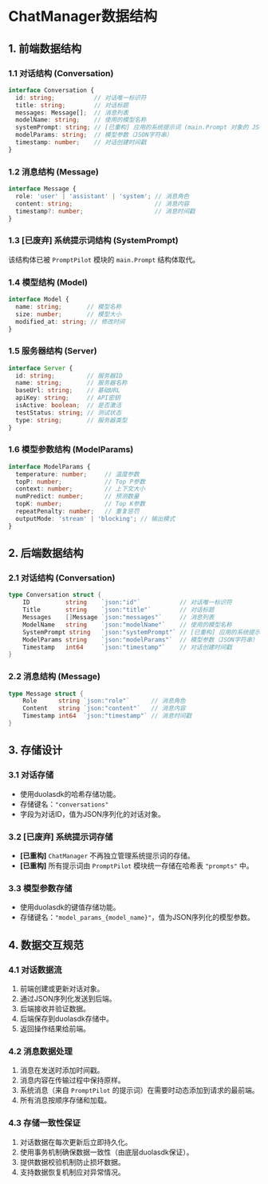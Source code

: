 # ChatManager数据结构

## 1. 前端数据结构

### 1.1 对话结构 (Conversation)
```typescript
interface Conversation {
  id: string;           // 对话唯一标识符
  title: string;        // 对话标题
  messages: Message[];  // 消息列表
  modelName: string;    // 使用的模型名称
  systemPrompt: string; // [已重构] 应用的系统提示词 (main.Prompt 对象的 JSON 字符串)
  modelParams: string;  // 模型参数（JSON字符串）
  timestamp: number;    // 对话创建时间戳
}
```

### 1.2 消息结构 (Message)
```typescript
interface Message {
  role: 'user' | 'assistant' | 'system'; // 消息角色
  content: string;                       // 消息内容
  timestamp?: number;                    // 消息时间戳
}
```

### 1.3 [已废弃] 系统提示词结构 (SystemPrompt)
该结构体已被 `PromptPilot` 模块的 `main.Prompt` 结构体取代。

### 1.4 模型结构 (Model)
```typescript
interface Model {
  name: string;       // 模型名称
  size: number;       // 模型大小
  modified_at: string; // 修改时间
}
```

### 1.5 服务器结构 (Server)
```typescript
interface Server {
  id: string;         // 服务器ID
  name: string;       // 服务器名称
  baseUrl: string;    // 基础URL
  apiKey: string;     // API密钥
  isActive: boolean;  // 是否激活
  testStatus: string; // 测试状态
  type: string;       // 服务器类型
}
```

### 1.6 模型参数结构 (ModelParams)
```typescript
interface ModelParams {
  temperature: number;     // 温度参数
  topP: number;            // Top P参数
  context: number;         // 上下文大小
  numPredict: number;      // 预测数量
  topK: number;            // Top K参数
  repeatPenalty: number;   // 重复惩罚
  outputMode: 'stream' | 'blocking'; // 输出模式
}
```

## 2. 后端数据结构

### 2.1 对话结构 (Conversation)
```go
type Conversation struct {
	ID          string    `json:"id"`           // 对话唯一标识符
	Title       string    `json:"title"`        // 对话标题
	Messages    []Message `json:"messages"`     // 消息列表
	ModelName   string    `json:"modelName"`    // 使用的模型名称
	SystemPrompt string   `json:"systemPrompt"` // [已重构] 应用的系统提示词 (main.Prompt 对象的 JSON 字符串)
	ModelParams string    `json:"modelParams"`  // 模型参数（JSON字符串）
	Timestamp   int64     `json:"timestamp"`    // 对话创建时间戳
}
```

### 2.2 消息结构 (Message)
```go
type Message struct {
	Role      string `json:"role"`      // 消息角色
	Content   string `json:"content"`   // 消息内容
	Timestamp int64  `json:"timestamp"` // 消息时间戳
}
```

## 3. 存储设计

### 3.1 对话存储
- 使用duolasdk的哈希存储功能。
- 存储键名：`"conversations"`
- 字段为对话ID，值为JSON序列化的对话对象。

### 3.2 [已废弃] 系统提示词存储
- **[已重构]** `ChatManager` 不再独立管理系统提示词的存储。
- **[已重构]** 所有提示词由 `PromptPilot` 模块统一存储在哈希表 `"prompts"` 中。

### 3.3 模型参数存储
- 使用duolasdk的键值存储功能。
- 存储键名：`"model_params_{model_name}"`，值为JSON序列化的模型参数。

## 4. 数据交互规范

### 4.1 对话数据流
1. 前端创建或更新对话对象。
2. 通过JSON序列化发送到后端。
3. 后端接收并验证数据。
4. 后端保存到duolasdk存储中。
5. 返回操作结果给前端。

### 4.2 消息数据处理
1. 消息在发送时添加时间戳。
2. 消息内容在传输过程中保持原样。
3. 系统消息（来自 `PromptPilot` 的提示词）在需要时动态添加到请求的最前端。
4. 所有消息按顺序存储和加载。

### 4.3 存储一致性保证
1. 对话数据在每次更新后立即持久化。
2. 使用事务机制确保数据一致性（由底层duolasdk保证）。
3. 提供数据校验机制防止损坏数据。
4. 支持数据恢复机制应对异常情况。
